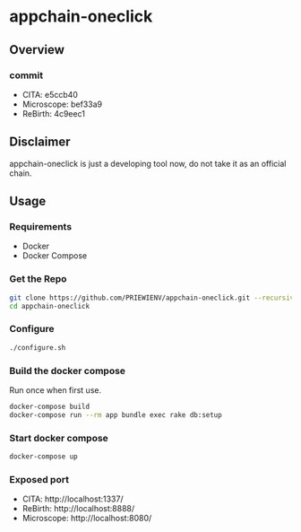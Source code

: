 # appchain-oneclick

## Overview

### commit

- CITA: e5ccb40
- Microscope: bef33a9
- ReBirth: 4c9eec1

## Disclaimer

appchain-oneclick is just a developing tool now, do not take it as an official chain.

## Usage

### Requirements

- Docker
- Docker Compose

### Get the Repo

```bash
git clone https://github.com/PRIEWIENV/appchain-oneclick.git --recursive
cd appchain-oneclick
```

### Configure

```bash
./configure.sh
```

### Build the docker compose

Run once when first use.

```bash
docker-compose build
docker-compose run --rm app bundle exec rake db:setup
```

### Start docker compose

```bash
docker-compose up
```

### Exposed port

- CITA: http://localhost:1337/
- ReBirth: http://localhost:8888/
- Microscope: http://localhost:8080/
